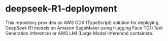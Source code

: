 # deepseek-R1-deployment
This repository provides an AWS CDK (TypeScript) solution for deploying DeepSeek R1 models on Amazon SageMaker using Hugging Face TGI (Text Generation Inference) or AWS LMI (Large Model Inference) containers.
